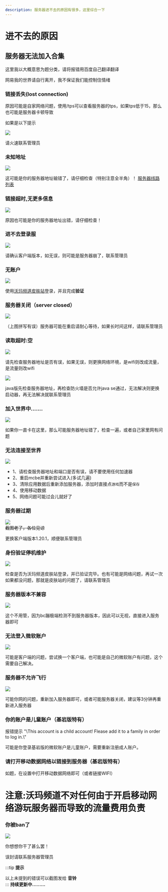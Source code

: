 ```yaml
---
description: 服务器进不去的原因有很多，这里综合一下
---
```


# 进不去的原因

## 服务器无法加入合集

这里我以大概意思为题分类，请将报错用百度自己翻译翻译  

网易我的世界请自行离开，我不保证我们能控制住情绪

### 链接丢失(lost connection)

原因可能是自家网络问题，使用/tps可以查看服务器的tps，如果tps低于15，那么也可能是服务器卡顿导致  

如果是以下提示  

![](../assets/image%20(41).png)  

请火速联系管理员

### 未知地址

![](../assets/image%20(37).png)  

这可能是你的服务器地址输错了，请仔细检查（特别注意全半角）！
[服务器线路列表](../intro.md#server-ip)

### 链接超时,无更多信息

![](../assets/image%20(38).png)  

原因也可能是你的服务器地址出错，请仔细检查！

### 进不去登录服

![](../assets/image%20(39).png)  

请确认客户端版本，如无误，则可能是服务器崩了，联系管理员

### 无账户

![](../assets/image%20(40).png)  

使用[沃玛频道皮肤站](https://skin.warma.fans)登录，并且完成**验证**

### 服务器关闭（server closed）

![](../assets/image%20(42).png)  

（上图拼写有误）服务器可能在重启请耐心等待，如果长时间这样，请联系管理员

### 读取超时:空

![](../assets/image%20(43).png)  

请先检查服务器地址是否有误，如果无误，则更换网络环境，是wifi则改成流量，是流量则改wifi

![](../assets/image%20(44).png)  

java版先检查服务器地址，再检查防火墙是否允许java se通过，无法解决则更换启动器，再无法解决就联系管理员

### 加入世界中.......

![](../assets/image%20(45).png)  

如果你一直卡在这里，那么可能服务器地址错了，检查一遍，或者自己家里网有问题

### 无法连接至世界

![](../assets/image%20(46).png)  

* 1、请检查服务器地址和端口是否有误，请不要使用任何加速器  
* 2、重启mcbe并重新尝试进入(多试几遍)  
* 3、清除应用数据后重新添加服务器，添加时直接点`游戏`而不是`保存`  
* 4、使用移动数据  
* 5、网络问题可能过会儿就好了  
### 服务器过期

![](../assets/image%20(47).png)  
~~截图老了，各位见谅~~

更换客户端版本1.20.1，顺便联系管理员

### 身份验证停机维护

![](../assets/image%20(48).png)  

检查是否为沃玛频道皮肤站登录，并已验证完毕。也有可能是网络问题，再试一次  
如果都没问题，那就是皮肤站的问题了，请联系管理员

### 服务器版本不兼容

![](../assets/image%20(49).png)  

这个不用管，因为bc蹦极端检测不到服务器版本，因此可以无视，直接进入服务器即可

### 无法登入微软账户

![](../assets/image%20(50).png)  

可能是客户端的问题，尝试换一个客户端，也可能是自己的微软账户有问题，这个需要自己解决。

### 服务器不允许飞行

![](../assets/image%20(53).png)  

可能你网的问题，重新加入服务器即可，或者可能服务器关闭，建议等3分钟再重新进入服务器

### 你的账户是儿童账户（基岩版特有）

报错提示 "\This account is a child account! Flease add it to a family in order to log in.\\"  

可能是你登录基岩版的微软账户是儿童账户，需要重新注册成人账户。

### 请打开移动数据网络以链接到服务器（基岩版特有）

如题，在设置中打开移动数据网络即可（或者链接WIFI）

# 注意:沃玛频道不对任何由于开启移动网络游玩服务器而导致的流量费用负责 #

### 你被ban了

![](../assets/image%20(52).png)  

你想想你干了甚么罢！  

误封请联系服务器管理员  

:::tip **提示**  

以上未提到的错误可以截图发给 **音铃**&#x20;  
:::
**持续更新中.........**

